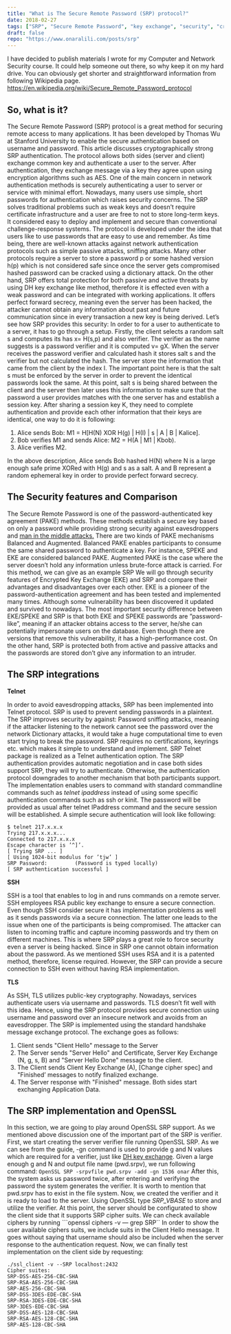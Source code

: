 ```yaml
---
title: "What is The Secure Remote Password (SRP) protocol?"
date: 2018-02-27
tags: ["SRP", "Secure Remote Password", "key exchange", "security", "cryptography"]
draft: false
repo: "https://www.onaralili.com/posts/srp"
---
```

I have decided to publish materials I wrote for my Computer and Network Security course. It could help someone out there, so why keep it on my hard drive.
You can obviously get shorter and straightforward information from following Wikipedia page.
https://en.wikipedia.org/wiki/Secure_Remote_Password_protocol

## So, what is it?
The Secure Remote Password (SRP) protocol is a great method for securing remote access to many applications. It has been developed by Thomas Wu at Stanford University to
enable the secure authentication based on username and password. This
article discusses cryptographically strong SRP authentication. The protocol
allows both sides (server and client) exchange common key and authenticate
a user to the server. After authentication, they exchange message via a key
they agree upon using encryption algorithms such as AES.
One of the main concern in network authentication methods is securely authenticating a user to server or service with minimal effort. Nowadays, many users use simple, short passwords for authentication which raises security concerns. The SRP solves traditional problems such as weak keys and doesn’t require certificate infrastructure and a user are free to not to store long-term keys. It considered easy to deploy and implement and secure than conventional challenge-response systems. The protocol is developed under the idea that users like to use passwords that are easy to use and remember. As time being, there are well-known attacks against network authentication protocols such as simple passive attacks, sniffing attacks. Many other protocols require a server to store a password p or some hashed version h(p) which is not considered safe since once the server gets compromised hashed password can be cracked using a dictionary attack. On the other hand, SRP offers total protection for both passive and active threats by using DH key exchange like method, therefore it is effected even with a weak password and can be integrated with working applications. It offers perfect forward secrecy, meaning even the server has been hacked, the attacker cannot obtain any information about past and future communication since in every transaction a new key is being derived. Let’s see how SRP provides this security:
In order to for a user to authenticate to a server, it has to go through a setup. Firstly, the client selects a random salt s and computes its has x= H(s,p) and also verifier. The verifier as the name suggests is a password verifier and it is computed v= gX. When the server receives the password verifier and calculated hash it stores salt s and the verifier but not calculated the hash. The server store the information that came from the client by the index I.
The important point here is that the salt s must be enforced by the server in order to prevent the identical passwords look the same. At this point, salt s is being shared between the client and the server then later uses this information to make sure that the password a user provides matches with the one server has and establish a session key. After sharing a session key K, they need to complete authentication and provide each other information that their keys are identical, one way to do it is following:
1. Alice sends Bob: M1 = H[H(N) XOR H(g) | H(I) | s | A | B | Kalice].
2. Bob verifies M1 and sends Alice: M2 = H(A | M1 | Kbob).
3. Alice verifies M2.

In the above description, Alice sends Bob hashed H(N) where N is a large enough safe prime XORed with H(g) and s as a salt. A and B represent a random ephemeral key in order to provide perfect forward secrecy.

## The Security features and Comparison
The Secure Remote Password is one of the password-authenticated key agreement (PAKE) methods. These methods establish a secure key based on only a password while providing strong security against eavesdroppers and <a href="https://en.wikipedia.org/wiki/Man-in-the-middle_attack">man in the middle attacks.</a> There are two kinds of PAKE mechanisms Balanced and Augmented.
Balanced PAKE enables participants to consume the same shared password to authenticate a key. For instance, SPEKE and EKE are considered balanced PAKE.
Augmented PAKE is the case where the server doesn’t hold any information unless brute-force attack is carried. For this method, we can give as an example SRP
We will go through security features of Encrypted Key Exchange (EKE) and SRP and compare their advantages and disadvantages over each other. EKE is a pioneer of the password-authentication agreement and has been tested and implemented many times. Although some vulnerability has been discovered it updated and survived to nowadays. The most important security difference between EKE/SPEKE and SRP is that both EKE and SPEKE passwords are ”password-like”, meaning if an attacker obtains access to the server, he/she can potentially impersonate users on the database. Even though there are versions that remove this vulnerability, it has a high-performance cost. On the other hand, SRP is protected both from active and passive attacks and the passwords are stored don’t give any information to an intruder.

## The SRP integrations

**Telnet**

In order to avoid eavesdropping attacks, SRP has been implemented into Telnet protocol. SRP is used to prevent sending passwords in a plaintext. The SRP improves security by against:
Password sniffing attacks, meaning if the attacker listening to the network cannot see the password over the network
Dictionary attacks, it would take a huge computational time to even start trying to break the password.
SRP requires no certifications, keyrings etc. which makes it simple to understand and implement.
SRP Telnet package is realized as a Telnet authentication option. The SRP authentication provides automatic negotiation and in case both sides support SRP, they will try to authenticate. Otherwise, the authentication protocol downgrades to another mechanism that both participants support. The implementation enables users to command with standard commandline commands such as *telnet ipaddress* instead of using some specific authentication commands such as ssh or kinit. The password will be provided as usual after telnet IPaddress command and the secure session will be established. A simple secure authentication will look like following:
```
$ telnet 217.x.x.x
Trying 217.x.x.x...
Connected to 217.x.x.x
Escape character is ’^]’.
[ Trying SRP ... ]
[ Using 1024-bit modulus for ’tjw’ ]
SRP Password:         (Password is typed locally)
[ SRP authentication successful ]
```
**SSH**

SSH is a tool that enables to log in and runs commands on a remote server. SSH employees RSA public key exchange to ensure a secure connection. Even though SSH consider secure it has implementation problems as well as it sends passwords via a secure connection. The latter one leads to the issue when one of the participants is being compromised. The attacker can listen to incoming traffic and capture incoming passwords and try them
on different machines. This is where SRP plays a great role to force security even a server is being hacked. Since in SRP one cannot obtain information about the password. As we mentioned SSH uses RSA and it is a patented method, therefore, license required. However, the SRP can provide a secure connection to SSH even without having RSA implementation.

**TLS**

As SSH, TLS utilizes public-key cryptography. Nowadays, services authenticate users via username and passwords. TLS doesn’t fit well with this idea. Hence, using the SRP protocol provides secure connection using username and password over an insecure network and avoids from an eavesdropper. The SRP is implemented using the standard handshake message exchange protocol. The exchange goes as follows:
1. Client sends "Client Hello" message to the Server
2. The Server sends "Server Hello"  and Certificate,
Server Key Exchange (N, g, s, B) and
"Server Hello Done" message to the client.
3. The Client sends  Client Key Exchange (A), [Change cipher spec]
and "Finished’ messages to notify finalized exchange.
4. The Server response with "Finished" message.
Both sides start exchanging Application Data.

## The SRP implementation and OpenSSL

In this section, we are going to play around OpenSSL SRP support. As we mentioned above discussion one of the important part of the SRP is verifier. First, we start creating the server verifier file running OpenSSL SRP. As we can see from the guide, -gn command is used to provide g and N values which are required for a verifier, just like [DH key exchange](https://en.wikipedia.org/wiki/Diffie%E2%80%93Hellman_key_exchange). Given a large enough g and N and output file name (pwd.srpv), we run following command:
```OpenSSL SRP -srpvfile pwd.srpv -add -gn 1536 onar```
After this, the system asks us password twice, after entering and verifying the password the system generates the verifier. It is worth to mention that pwd.srpv has to exist in the file system. Now, we created the verifier and it is ready to load to the server. Using OpenSSL type *SRP_VBASE* to store and utilize the verifier.
At this point, the server should be configurated to show the client side that it supports SRP cipher suits. We can check available ciphers by running 
```openssl ciphers -v — grep SRP``
In order to show the user available ciphers suits, we include suits in the Client Hello message. It goes without saying that username should also be included when the server response to the authentication request. Now, we can finally test implementation on the client side by requesting:
```
./ssl_client -v --SRP localhost:2432
Cipher suites:
SRP-DSS-AES-256-CBC-SHA
SRP-RSA-AES-256-CBC-SHA
SRP-AES-256-CBC-SHA
SRP-DSS-3DES-EDE-CBC-SHA
SRP-RSA-3DES-EDE-CBC-SHA
SRP-3DES-EDE-CBC-SHA
SRP-DSS-AES-128-CBC-SHA
SRP-RSA-AES-128-CBC-SHA
SRP-AES-128-CBC-SHA
```
